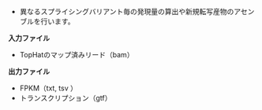 
-   異なるスプライシングバリアント毎の発現量の算出や新規転写産物のアセンブルを行います。

**入力ファイル**

-   TopHatのマップ済みリード（bam）

**出力ファイル**

-   FPKM（txt, tsv ）
-   トランスクリプション（gtf）

